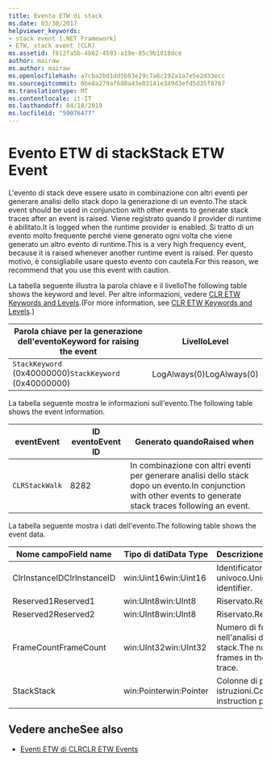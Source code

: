 ```yaml
---
title: Evento ETW di stack
ms.date: 03/30/2017
helpviewer_keywords:
- stack event [.NET Framework]
- ETW, stack event (CLR)
ms.assetid: f612fa5b-4b62-4593-a19e-85c9b1018dce
author: mairaw
ms.author: mairaw
ms.openlocfilehash: a7cba2bd1dd5b83e29c7a6c192a1a7e5e2d33ecc
ms.sourcegitcommit: 0be8a279af6d8a43e03141e349d3efd5d35f8767
ms.translationtype: MT
ms.contentlocale: it-IT
ms.lasthandoff: 04/18/2019
ms.locfileid: "59076477"
---
```

# <a name="stack-etw-event"></a><span data-ttu-id="fd32e-102">Evento ETW di stack</span><span class="sxs-lookup"><span data-stu-id="fd32e-102">Stack ETW Event</span></span>
<span data-ttu-id="fd32e-103">L'evento di stack deve essere usato in combinazione con altri eventi per generare analisi dello stack dopo la generazione di un evento.</span><span class="sxs-lookup"><span data-stu-id="fd32e-103">The stack event should be used in conjunction with other events to generate stack traces after an event is raised.</span></span> <span data-ttu-id="fd32e-104">Viene registrato quando il provider di runtime è abilitato.</span><span class="sxs-lookup"><span data-stu-id="fd32e-104">It is logged when the runtime provider is enabled.</span></span> <span data-ttu-id="fd32e-105">Si tratto di un evento molto frequente perché viene generato ogni volta che viene generato un altro evento di runtime.</span><span class="sxs-lookup"><span data-stu-id="fd32e-105">This is a very high frequency event, because it is raised whenever another runtime event is raised.</span></span> <span data-ttu-id="fd32e-106">Per questo motivo, è consigliabile usare questo evento con cautela.</span><span class="sxs-lookup"><span data-stu-id="fd32e-106">For this reason, we recommend that you use this event with caution.</span></span>  
  
 <span data-ttu-id="fd32e-107">La tabella seguente illustra la parola chiave e il livello</span><span class="sxs-lookup"><span data-stu-id="fd32e-107">The following table shows the keyword and level.</span></span> <span data-ttu-id="fd32e-108">Per altre informazioni, vedere [CLR ETW Keywords and Levels](../../../docs/framework/performance/clr-etw-keywords-and-levels.md).</span><span class="sxs-lookup"><span data-stu-id="fd32e-108">(For more information, see [CLR ETW Keywords and Levels](../../../docs/framework/performance/clr-etw-keywords-and-levels.md).)</span></span>  
  
|<span data-ttu-id="fd32e-109">Parola chiave per la generazione dell'evento</span><span class="sxs-lookup"><span data-stu-id="fd32e-109">Keyword for raising the event</span></span>|<span data-ttu-id="fd32e-110">Livello</span><span class="sxs-lookup"><span data-stu-id="fd32e-110">Level</span></span>|  
|-----------------------------------|-----------|  
|<span data-ttu-id="fd32e-111">`StackKeyword` (0x40000000)</span><span class="sxs-lookup"><span data-stu-id="fd32e-111">`StackKeyword` (0x40000000)</span></span>|<span data-ttu-id="fd32e-112">LogAlways(0)</span><span class="sxs-lookup"><span data-stu-id="fd32e-112">LogAlways(0)</span></span>|  
  
 <span data-ttu-id="fd32e-113">La tabella seguente mostra le informazioni sull'evento.</span><span class="sxs-lookup"><span data-stu-id="fd32e-113">The following table shows the event information.</span></span>  
  
|<span data-ttu-id="fd32e-114">event</span><span class="sxs-lookup"><span data-stu-id="fd32e-114">Event</span></span>|<span data-ttu-id="fd32e-115">ID evento</span><span class="sxs-lookup"><span data-stu-id="fd32e-115">Event ID</span></span>|<span data-ttu-id="fd32e-116">Generato quando</span><span class="sxs-lookup"><span data-stu-id="fd32e-116">Raised when</span></span>|  
|-----------|--------------|-----------------|  
|`CLRStackWalk`|<span data-ttu-id="fd32e-117">82</span><span class="sxs-lookup"><span data-stu-id="fd32e-117">82</span></span>|<span data-ttu-id="fd32e-118">In combinazione con altri eventi per generare analisi dello stack dopo un evento.</span><span class="sxs-lookup"><span data-stu-id="fd32e-118">In conjunction with other events to generate stack traces following an event.</span></span>|  
  
 <span data-ttu-id="fd32e-119">La tabella seguente mostra i dati dell'evento.</span><span class="sxs-lookup"><span data-stu-id="fd32e-119">The following table shows the event data.</span></span>  
  
|<span data-ttu-id="fd32e-120">Nome campo</span><span class="sxs-lookup"><span data-stu-id="fd32e-120">Field name</span></span>|<span data-ttu-id="fd32e-121">Tipo di dati</span><span class="sxs-lookup"><span data-stu-id="fd32e-121">Data Type</span></span>|<span data-ttu-id="fd32e-122">Descrizione</span><span class="sxs-lookup"><span data-stu-id="fd32e-122">Description</span></span>|  
|----------------|---------------|-----------------|  
|<span data-ttu-id="fd32e-123">ClrInstanceID</span><span class="sxs-lookup"><span data-stu-id="fd32e-123">ClrInstanceID</span></span>|<span data-ttu-id="fd32e-124">win:Uint16</span><span class="sxs-lookup"><span data-stu-id="fd32e-124">win:Uint16</span></span>|<span data-ttu-id="fd32e-125">Identificatore di runtime univoco.</span><span class="sxs-lookup"><span data-stu-id="fd32e-125">Unique runtime identifier.</span></span>|  
|<span data-ttu-id="fd32e-126">Reserved1</span><span class="sxs-lookup"><span data-stu-id="fd32e-126">Reserved1</span></span>|<span data-ttu-id="fd32e-127">win:UInt8</span><span class="sxs-lookup"><span data-stu-id="fd32e-127">win:UInt8</span></span>|<span data-ttu-id="fd32e-128">Riservato.</span><span class="sxs-lookup"><span data-stu-id="fd32e-128">Reserved.</span></span>|  
|<span data-ttu-id="fd32e-129">Reserved2</span><span class="sxs-lookup"><span data-stu-id="fd32e-129">Reserved2</span></span>|<span data-ttu-id="fd32e-130">win:UInt8</span><span class="sxs-lookup"><span data-stu-id="fd32e-130">win:UInt8</span></span>|<span data-ttu-id="fd32e-131">Riservato.</span><span class="sxs-lookup"><span data-stu-id="fd32e-131">Reserved.</span></span>|  
|<span data-ttu-id="fd32e-132">FrameCount</span><span class="sxs-lookup"><span data-stu-id="fd32e-132">FrameCount</span></span>|<span data-ttu-id="fd32e-133">win:UInt32</span><span class="sxs-lookup"><span data-stu-id="fd32e-133">win:UInt32</span></span>|<span data-ttu-id="fd32e-134">Numero di frame nell'analisi dello stack.</span><span class="sxs-lookup"><span data-stu-id="fd32e-134">The number of frames in the stack trace.</span></span>|  
|<span data-ttu-id="fd32e-135">Stack</span><span class="sxs-lookup"><span data-stu-id="fd32e-135">Stack</span></span>|<span data-ttu-id="fd32e-136">win:Pointer</span><span class="sxs-lookup"><span data-stu-id="fd32e-136">win:Pointer</span></span>|<span data-ttu-id="fd32e-137">Colonne di puntatori a istruzioni.</span><span class="sxs-lookup"><span data-stu-id="fd32e-137">Columns of instruction pointers.</span></span>|  
  
## <a name="see-also"></a><span data-ttu-id="fd32e-138">Vedere anche</span><span class="sxs-lookup"><span data-stu-id="fd32e-138">See also</span></span>

- [<span data-ttu-id="fd32e-139">Eventi ETW di CLR</span><span class="sxs-lookup"><span data-stu-id="fd32e-139">CLR ETW Events</span></span>](../../../docs/framework/performance/clr-etw-events.md)
